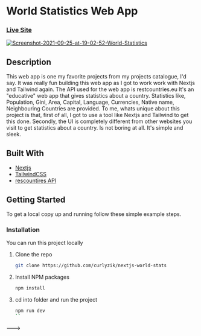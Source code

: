 # World Statistics Web App
### [Live Site](https://nextjs-world-stats.vercel.app/)
<a href='https://postimg.cc/SXGJJZZt' target='_blank'><img src='https://i.postimg.cc/YS5gDZQk/Screenshot-2021-09-25-at-19-02-52-World-Statistics.png' border='0' alt='Screenshot-2021-09-25-at-19-02-52-World-Statistics'/></a>

## Description
This web app is one my favorite projects from my projects catalogue, I'd say. It was really fun building this web app as I got to work work with Nextjs and Tailwind again. The API used for the web app is restcountries.eu It's an "educative" web app that gives statistics about a country. Statistics like, Population, Gini, Area, Capital, Language, Currencies, Native name, Neighbouring Countries are provided. To me, whats unique about this project is that, first of all, I got to use a tool like Nextjs and Tailwind to get this done. Secondly, the UI is completely different from other websites you visit to get statistics about a country. Is not boring at all. It's simple and sleek.
## Built With

* [Nextjs](https://nextjs.org/)
* [TailwindCSS](tailwindcss.com/)
* [rescountires API](https://restcountries.com/)

## Getting Started

To get a local copy up and running follow these simple example steps.

### Installation
You can run this project locally

1. Clone the repo
   ```sh
   git clone https://github.com/curlyzik/nextjs-world-stats
   ```
3. Install NPM packages
   ```sh
   npm install
   ```
4. cd into folder and run the project
   ```sh
   npm run dev
   ``
--->

